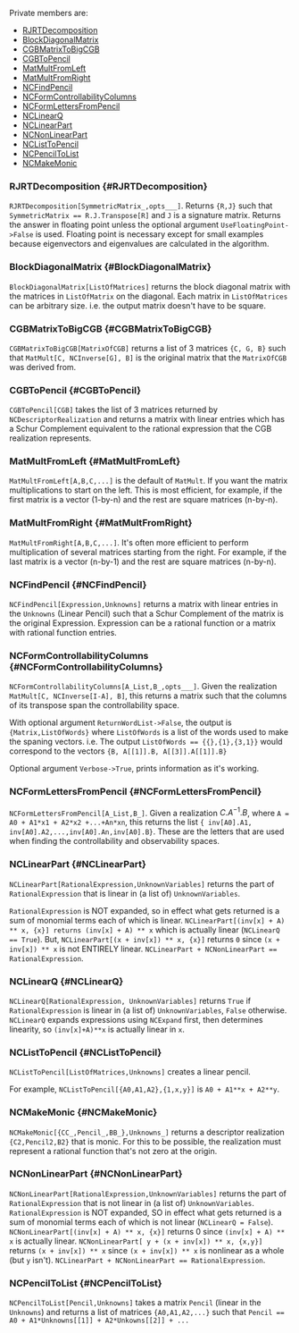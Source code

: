 Private members are:

* [RJRTDecomposition](#RJRTDecomposition)
* [BlockDiagonalMatrix](#BlockDiagonalMatrix)
* [CGBMatrixToBigCGB](#CGBMatrixToBigCGB)
* [CGBToPencil](#CGBToPencil)
* [MatMultFromLeft](#MatMultFromLeft)
* [MatMultFromRight](#MatMultFromRight)
* [NCFindPencil](#NCFindPencil)
* [NCFormControllabilityColumns](#NCFormControllabilityColumns)
* [NCFormLettersFromPencil](#NCFormLettersFromPencil)
* [NCLinearQ](#NCLinearQ)
* [NCLinearPart](#NCLinearPart)
* [NCNonLinearPart](#NCNonLinearPart)
* [NCListToPencil](#NCListToPencil)
* [NCPencilToList](#NCPencilToList)
* [NCMakeMonic](#NCMakeMonic)

### RJRTDecomposition {#RJRTDecomposition}

`RJRTDecomposition[SymmetricMatrix_,opts___]`. Returns `{R,J}` such that `SymmetricMatrix == R.J.Transpose[R]` and `J` is a signature matrix. Returns the answer in floating point unless the optional argument `UseFloatingPoint->False` is used. Floating point is necessary except for small examples because eigenvectors and eigenvalues are calculated in the algorithm.

### BlockDiagonalMatrix {#BlockDiagonalMatrix}

`BlockDiagonalMatrix[ListOfMatrices]` returns the block diagonal
 matrix with the matrices in `ListOfMatrix` on the diagonal. Each
 matrix in `ListOfMatrices` can be arbitrary size. i.e. the output
 matrix doesn't have to be square.

### CGBMatrixToBigCGB {#CGBMatrixToBigCGB}
`CGBMatrixToBigCGB[MatrixOfCGB]` returns a list of 3 matrices `{C, G, B}` such
 that `MatMult[C, NCInverse[G], B]` is the original matrix that the `MatrixOfCGB` was derived from.

### CGBToPencil {#CGBToPencil}
`CGBToPencil[CGB]` takes the list of 3 matrices returned by `NCDescriptorRealization` and returns a matrix with linear entries which has a Schur Complement equivalent to the rational expression that the CGB realization represents.

### MatMultFromLeft {#MatMultFromLeft}
`MatMultFromLeft[A,B,C,...]` is the default of `MatMult`. If you want the matrix
 multiplications to start on the left. This is most efficient, for example, if the first matrix is a vector (1-by-n) and the rest are square matrices (n-by-n).

### MatMultFromRight {#MatMultFromRight}
`MatMultFromRight[A,B,C,...]`. It's often more efficient to perform multiplication of several matrices starting from the right. For example, if the last matrix is a vector (n-by-1) and the rest are square matrices (n-by-n).

### NCFindPencil {#NCFindPencil}
`NCFindPencil[Expression,Unknowns]` returns a matrix with linear entries in the
 `Unknowns` (Linear Pencil) such that a Schur Complement of the matrix is the original Expression. Expression can be a rational function or a matrix with rational function entries.

### NCFormControllabilityColumns {#NCFormControllabilityColumns}
`NCFormControllabilityColumns[A_List,B_,opts___]`. Given the realization `MatMult[C, NCInverse[I-A], B]`, this returns a matrix such that the columns of its transpose span the controllability space.

With optional argument `ReturnWordList->False`, the output is `{Matrix,ListOfWords}` where `ListOfWords` is a list of the words used to make the spaning vectors. i.e. The output `ListOfWords == {{},{1},{3,1}}` would correspond to the vectors `{B, A[[1]].B, A[[3]].A[[1]].B}`

Optional argument `Verbose->True`, prints information as it's working.

### NCFormLettersFromPencil {#NCFormLettersFromPencil}
`NCFormLettersFromPencil[A_List,B_]`. Given a realization $C.A^{-1}.B$,
 where `A = A0 + A1*x1 + A2*x2 +...+An*xn`, this returns the list `{ inv[A0].A1, inv[A0].A2,...,inv[A0].An,inv[A0].B}`. These are the letters that are used when finding the controllability and observability spaces.

### NCLinearPart {#NCLinearPart}
`NCLinearPart[RationalExpression,UnknownVariables]` returns the part of `RationalExpression` that is linear in (a list of) `UnknownVariables`.

`RationalExpression` is NOT expanded, so in effect what gets returned is a sum of monomial terms each of which is linear. `NCLinearPart[(inv[x] + A) ** x, {x}] returns (inv[x] + A) ** x` which is actually linear (`NCLinearQ == True`). But, `NCLinearPart[(x + inv[x]) ** x, {x}]` returns `0` since `(x + inv[x]) ** x` is not ENTIRELY linear. `NCLinearPart + NCNonLinearPart == RationalExpression`.

### NCLinearQ {#NCLinearQ}
`NCLinearQ[RationalExpression, UnknownVariables]` returns `True` if `RationalExpression` is linear in (a list of) `UnknownVariables`, `False` otherwise. `NCLinearQ` expands expressions using `NCExpand` first, then determines linearity, so `(inv[x]+A)**x` is actually linear in `x`.

### NCListToPencil {#NCListToPencil}

`NCListToPencil[ListOfMatrices,Unknowns]` creates a linear pencil.

For example, `NCListToPencil[{A0,A1,A2},{1,x,y}]` is `A0 + A1**x + A2**y`.

### NCMakeMonic {#NCMakeMonic}

`NCMakeMonic[{CC_,Pencil_,BB_},Unknowns_]` returns a descriptor realization `{C2,Pencil2,B2}` that is monic. For this to be possible, the realization must represent a rational function that's not zero at the origin.

### NCNonLinearPart {#NCNonLinearPart}

`NCNonLinearPart[RationalExpression,UnknownVariables]` returns the part of `RationalExpression` that is not linear in (a list of) `UnknownVariables`. `RationalExpression` is NOT expanded, SO in effect what gets returned is a sum of monomial terms each of which is not linear (`NCLinearQ = False`). `NCNonLinearPart[(inv[x] + A) ** x, {x}]` returns 0 since `(inv[x] + A) ** x` is actually linear. `NCNonLinearPart[ y + (x + inv[x]) ** x, {x,y}]` returns `(x + inv[x]) ** x` since `(x + inv[x]) ** x` is nonlinear as a whole (but `y` isn't). `NCLinearPart + NCNonLinearPart == RationalExpression`.

### NCPencilToList {#NCPencilToList}

`NCPencilToList[Pencil,Unknowns]` takes a matrix `Pencil` (linear in the `Unknowns`) and returns a list of matrices `{A0,A1,A2,...}` such that `Pencil == A0 + A1*Unknowns[[1]] + A2*Unkowns[[2]] + ...`
